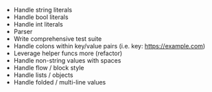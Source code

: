  * Handle string literals
 * Handle bool literals
 * Handle int literals
 * Parser
 * Write comprehensive test suite
 * Handle colons within key/value pairs (i.e. key: https://example.com)
 * Leverage helper funcs more (refactor)
 * Handle non-string values with spaces
 * Handle flow / block style
 * Handle lists / objects
 * Handle folded / multi-line values